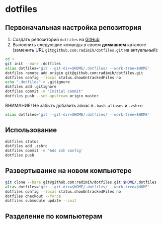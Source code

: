 # dotfiles

## Первоначальная настройка репозитория

1. Создать репозиторий `dotfiles` на [GitHub](https://github.com)
1. Выполнить следующие команды в своем **домашнем** каталоге (заменить URL `git@github.com:radimih/dotfiles.git` на актуальный):
```bash
cd ~
git init --bare .dotfiles
alias dotfiles='git --git-dir=$HOME/.dotfiles/ --work-tree=$HOME'
dotfiles remote add origin git@github.com:radimih/dotfiles.git
dotfiles config --local status.showUntrackedFiles no
echo ".dotfiles" > .gitignore
dotfiles add .gitignore
dotfiles commit -m "Initial commit"
dotfiles push --set-upstream origin master
```
ВНИМАНИЕ! Не забыть добавить алиас в `.bash_aliases` и `.zshrc`:
```bash
alias dotfiles='git --git-dir=$HOME/.dotfiles/ --work-tree=$HOME'
```

## Использование

```bash
dotfiles status
dotfiles add .zshrc
dotfiles commit -m 'Add zsh config'
dotfiles push
```

## Развертывание на новом компьютере

```bash
git clone --bare git@github.com:radimih/dotfiles.git $HOME/.dotfiles
alias dotfiles='git --git-dir=$HOME/.dotfiles/ --work-tree=$HOME'
dotfiles config --local status.showUntrackedFiles no
dotfiles checkout --force
dotfiles submodule update --init
```

## Разделение по компьютерам
